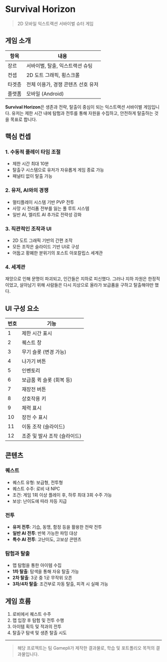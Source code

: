 # Survival Horizon

> 2D 모바일 익스트랙션 서바이벌 슈터 게임

## 게임 소개

| 항목 | 내용 |
|------|------|
| 장르 | 서바이벌, 탈출, 익스트랙션 슈팅 |
| 컨셉 | 2D 도트 그래픽, 횡스크롤 |
| 타겟층 | 전체 이용가, 경쟁 콘텐츠 선호 유저 |
| 플랫폼 | 모바일 (Android) |

**Survival Horizon**은 생존과 전략, 탈출이 중심이 되는 익스트랙션 서바이벌 게임입니다. 유저는 제한 시간 내에 탐험과 전투를 통해 자원을 수집하고, 안전하게 탈출하는 것을 목표로 합니다.

## 핵심 컨셉

### 1. 수동적 플레이 타임 조절
- 제한 시간 최대 10분
- 탈출구 시스템으로 유저가 자유롭게 게임 종료 가능
- 패널티 없이 탈출 가능

### 2. 유저, AI와의 경쟁
- 멀티플레이 시스템 기반 PVP 전투
- 사망 시 전리품 전부를 잃는 풀 루트 시스템
- 일반 AI, 엘리트 AI 추가로 전략성 강화

### 3. 직관적인 조작과 UI
- 2D 도트 그래픽 기반의 간편 조작
- 모든 조작은 슬라이드 기반 UI로 구성
- 어둡고 황폐한 분위기의 포스트 아포칼립스 세계관

### 4. 세계관
재앙으로 인해 문명이 파괴되고, 인간들은 지하로 피신했다. 그러나 지하 자원은 한정적이었고, 살아남기 위해 사람들은 다시 지상으로 올라가 보급품을 구하고 탈출해야만 했다.

## UI 구성 요소

| 번호 | 기능 |
|------|------|
| 1 | 제한 시간 표시 |
| 2 | 퀘스트 창 |
| 3 | 무기 슬롯 (변경 가능) |
| 4 | 나가기 버튼 |
| 5 | 인벤토리 |
| 6 | 보급품 퀵 슬롯 (회복 등) |
| 7 | 재장전 버튼 |
| 8 | 상호작용 키 |
| 9 | 체력 표시 |
| 10 | 장전 수 표시 |
| 11 | 이동 조작 (슬라이드) |
| 12 | 조준 및 발사 조작 (슬라이드) |

## 콘텐츠

### 퀘스트
- 퀘스트 유형: 보급형, 전투형
- 퀘스트 수주: 로비 내 NPC
- 조건: 게임 1회 이상 플레이 후, 하루 최대 3회 수주 가능
- 보상: 난이도에 따라 차등 지급

### 전투
- **유저 전투**: 기습, 동맹, 함정 등을 활용한 전략 전투
- **일반 AI 전투**: 반복 가능한 파밍 대상
- **특수 AI 전투**: 고난이도, 고보상 콘텐츠

### 탐험과 탈출
- 맵 탐험을 통한 아이템 수집
- **1차 탈출**: 탐색을 통해 자유 탈출 가능
- **2차 탈출**: 3곳 중 1곳 무작위 오픈
- **3차/4차 탈출**: 조건부로 자동 탈출, 피격 시 실패 가능

## 게임 흐름
1. 로비에서 퀘스트 수주
2. 맵 입장 후 탐험 및 전투 수행
3. 아이템 획득 및 적과의 전투
4. 탈출구 탐색 및 생존 탈출 시도

---
> 해당 프로젝트는 팀 Gamepli가 제작한 결과물로, 학습 및 포트폴리오 목적의 결과물입니다.  
